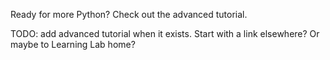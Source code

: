 Ready for more Python? Check out the advanced tutorial.

TODO: add advanced tutorial when it exists. Start with a link elsewhere? Or maybe to Learning Lab home?
